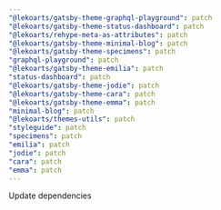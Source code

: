 ```yaml
---
"@lekoarts/gatsby-theme-graphql-playground": patch
"@lekoarts/gatsby-theme-status-dashboard": patch
"@lekoarts/rehype-meta-as-attributes": patch
"@lekoarts/gatsby-theme-minimal-blog": patch
"@lekoarts/gatsby-theme-specimens": patch
"graphql-playground": patch
"@lekoarts/gatsby-theme-emilia": patch
"status-dashboard": patch
"@lekoarts/gatsby-theme-jodie": patch
"@lekoarts/gatsby-theme-cara": patch
"@lekoarts/gatsby-theme-emma": patch
"minimal-blog": patch
"@lekoarts/themes-utils": patch
"styleguide": patch
"specimens": patch
"emilia": patch
"jodie": patch
"cara": patch
"emma": patch
---
```


Update dependencies
